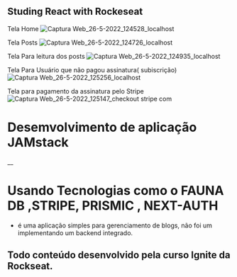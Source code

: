 ## Studing React with Rockeseat
Tela Home
![Captura Web_26-5-2022_124528_localhost](https://user-images.githubusercontent.com/52864546/170481850-03859e74-78fa-48a6-a1c0-15dacf0a6101.jpeg)

Tela Posts
![Captura Web_26-5-2022_124726_localhost](https://user-images.githubusercontent.com/52864546/170482140-7c50c51d-786a-4edd-acee-914a93749833.jpeg)

Tela Para leitura dos posts 
![Captura Web_26-5-2022_124935_localhost](https://user-images.githubusercontent.com/52864546/170482464-b99faa05-b079-45df-8547-c5d4913d5d2c.jpeg)

Tela Para Usuário que não pagou assinatura( subiscrição) 
![Captura Web_26-5-2022_125256_localhost](https://user-images.githubusercontent.com/52864546/170483021-afb824cb-4a27-4c82-9423-3a3607560c0b.jpeg)

Tela para pagamento da assinatura pelo Stripe
![Captura Web_26-5-2022_125147_checkout stripe com](https://user-images.githubusercontent.com/52864546/170482766-47728280-1d7f-4904-abe9-b2ae0ca7e1d1.jpeg)


# Desemvolvimento de aplicação JAMstack 
__
# Usando Tecnologias como o FAUNA DB ,STRIPE, PRISMIC , NEXT-AUTH

- é uma aplicação simples para gerenciamento de blogs, não foi um implementando um backend integrado.

## Todo conteúdo desenvolvido pela curso Ignite da Rockseat.
